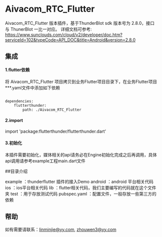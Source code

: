 # Aivacom_RTC_Flutter

Aivacom_RTC_Flutter 版本插件，基于ThunderBlot sdk 版本号为 2.8.0，接口与 ThunerBlot 一比一对应。
详细文档可参考: https://www.sunclouds.com/cloud/v2/developer/doc.htm?serviceId=102&typeCode=API_DOC&title=Android&version=2.8.0

## 集成
#### 1.flutter依赖

将 Aivacom_RTC_Flutter 项目拷贝到业务Flutter项目目录下，在业务Flutter项目***.yaml文件中添加如下依赖

```

dependencies:
    flutterthunder:
        path: ./Aivacom_RTC_Flutter

```

#### 2.import

import 'package:flutterthunder/flutterthunder.dart'

#### 3.初始化

本插件需要初始化，媒体相关的api请务必在Engine初始化完成之后再调用，具体api调用请参考example工程main.dart文件

##目录介绍

example ：thunderflutter 插件的接入Demo
android ：android 平台相关代码
ios ：ios平台相关代码
lib ：flutter相关代码，我们主要编写的代码就在这个文件夹
test ：用于存放测试代码
pubspec.yaml ：配置文件，一般存放一些第三方的依赖

## 帮助
如有需要请联系：linminjie@yy.com, zhouwen3@yy.com

